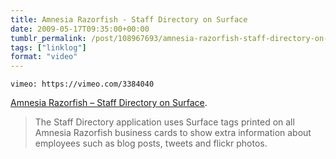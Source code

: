 ```yaml
---
title: Amnesia Razorfish - Staff Directory on Surface
date: 2009-05-17T09:35:00+00:00
tumblr_permalink: /post/108967693/amnesia-razorfish-staff-directory-on-surface
tags: ["linklog"]
format: "video"
---
```


`vimeo: https://vimeo.com/3384040`

[Amnesia Razorfish &#8211; Staff Directory on Surface][1].

> The Staff Directory application uses Surface tags printed on all Amnesia Razorfish business cards to show extra information about employees such as blog posts, tweets and flickr photos.

[1]: https://vimeo.com/3384040

